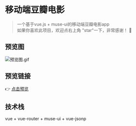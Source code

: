 # 移动端豆瓣电影

> 一个基于vue.js + muse-ui的移动端豆瓣电影app       
如果你喜欢此项目，欢迎点右上角 "star"一下，非常感谢！ 🤞

## 预览图
![预览图.gif](https://i.loli.net/2018/09/11/5b97cbe54d77c.gif)


## 预览链接
👉 [点击预览](https://harry0071.github.io/vue-douban/)

## 技术栈
vue + vue-router + muse-ui + vue-jsonp


